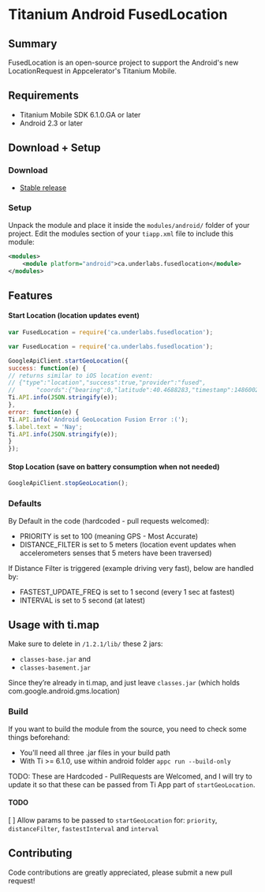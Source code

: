 # Titanium Android FusedLocation 

 Summary
---------------
FusedLocation is an open-source project to support the Android's new LocationRequest in Appcelerator's Titanium Mobile.

Requirements
---------------
  - Titanium Mobile SDK 6.1.0.GA or later
  - Android 2.3 or later

Download + Setup
---------------

### Download
  * [Stable release](https://github.com/yozef/FusedLocation/releases)

### Setup
Unpack the module and place it inside the `modules/android/` folder of your project.
Edit the modules section of your `tiapp.xml` file to include this module:
```xml
<modules>
    <module platform="android">ca.underlabs.fusedlocation</module>
</modules>
```

Features
--------
#### Start Location (location updates event)

```javascript
var FusedLocation = require('ca.underlabs.fusedlocation');

var FusedLocation = require('ca.underlabs.fusedlocation');

GoogleApiClient.startGeoLocation({
success: function(e) {
// returns similar to iOS location event: 
// {"type":"location","success":true,"provider":"fused",
//      "coords":{"bearing":0,"latitude":40.4688283,"timestamp":1486002223000,"speed":0,"accuracy":1,"longitude":-72.74637}}
Ti.API.info(JSON.stringify(e)); 
},
error: function(e) {
Ti.API.info('Android GeoLocation Fusion Error :(');
$.label.text = 'Nay';
Ti.API.info(JSON.stringify(e));
}
});

```

#### Stop Location (save on battery consumption when not needed)
```javascript
GoogleApiClient.stopGeoLocation();
```

### Defaults
By Default in the code (hardcoded - pull requests welcomed):
- PRIORITY is set to 100 (meaning GPS - Most Accurate)
- DISTANCE_FILTER is set to 5 meters (location event updates when accelerometers senses that 5 meters have been traversed)

If Distance Filter is triggered (example driving very fast), below are handled by:
- FASTEST_UPDATE_FREQ is set to 1 second (every 1 sec at fastest)
- INTERVAL is set to 5 second (at latest)


Usage with ti.map
------------------
Make sure to delete in `/1.2.1/lib/` these 2 jars: 
- `classes-base.jar` and 
- `classes-basement.jar`

Since they’re already in ti.map, and just leave `classes.jar` (which holds com.google.android.gms.location)

### Build
If you want to build the module from the source, you need to check some things beforehand:
- You'll need all three .jar files in your build path
- With Ti >= 6.1.0, use within android folder `appc run --build-only`


TODO: These are Hardcoded - PullRequests are Welcomed, and I will try to update it so that these can be passed from Ti App part of `startGeoLocation`.

#### TODO
[ ] Allow params to be passed to `startGeoLocation` for: `priority`, `distanceFilter`, `fastestInterval` and `interval`

Contributing
---------------
Code contributions are greatly appreciated, please submit a new pull request!
